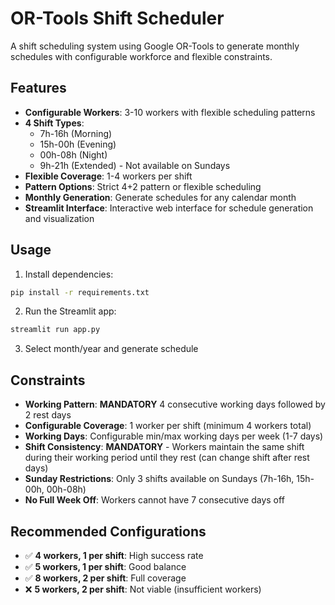 # OR-Tools Shift Scheduler

A shift scheduling system using Google OR-Tools to generate monthly schedules with configurable workforce and flexible constraints.

## Features

- **Configurable Workers**: 3-10 workers with flexible scheduling patterns
- **4 Shift Types**: 
  - 7h-16h (Morning)
  - 15h-00h (Evening) 
  - 00h-08h (Night)
  - 9h-21h (Extended) - Not available on Sundays
- **Flexible Coverage**: 1-4 workers per shift
- **Pattern Options**: Strict 4+2 pattern or flexible scheduling
- **Monthly Generation**: Generate schedules for any calendar month
- **Streamlit Interface**: Interactive web interface for schedule generation and visualization

## Usage

1. Install dependencies:
```bash
pip install -r requirements.txt
```

2. Run the Streamlit app:
```bash
streamlit run app.py
```

3. Select month/year and generate schedule

## Constraints

- **Working Pattern**: **MANDATORY** 4 consecutive working days followed by 2 rest days
- **Configurable Coverage**: 1 worker per shift (minimum 4 workers total)
- **Working Days**: Configurable min/max working days per week (1-7 days)
- **Shift Consistency**: **MANDATORY** - Workers maintain the same shift during their working period until they rest (can change shift after rest days)
- **Sunday Restrictions**: Only 3 shifts available on Sundays (7h-16h, 15h-00h, 00h-08h)
- **No Full Week Off**: Workers cannot have 7 consecutive days off

## Recommended Configurations

- ✅ **4 workers, 1 per shift**: High success rate
- ✅ **5 workers, 1 per shift**: Good balance
- ✅ **8 workers, 2 per shift**: Full coverage
- ❌ **5 workers, 2 per shift**: Not viable (insufficient workers)
